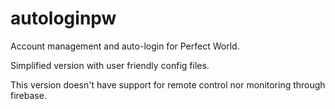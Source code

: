 # autologinpw
Account management and auto-login for Perfect World.

Simplified version with user friendly config files.

This version doesn't have support for remote control nor monitoring through firebase.
